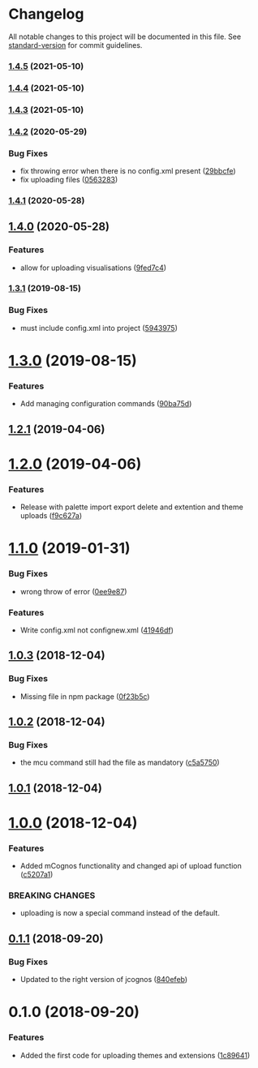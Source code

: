# Changelog

All notable changes to this project will be documented in this file. See [standard-version](https://github.com/conventional-changelog/standard-version) for commit guidelines.

### [1.4.5](https://github.com/CognosExt/cognos-cli/compare/v1.4.4...v1.4.5) (2021-05-10)

### [1.4.4](https://github.com/CognosExt/cognos-cli/compare/v1.4.3...v1.4.4) (2021-05-10)

### [1.4.3](https://github.com/CognosExt/cognos-cli/compare/v1.4.2...v1.4.3) (2021-05-10)

### [1.4.2](https://github.com/CognosExt/cognos-cli/compare/v1.4.1...v1.4.2) (2020-05-29)


### Bug Fixes

* fix throwing error when there is no config.xml present ([29bbcfe](https://github.com/CognosExt/cognos-cli/commit/29bbcfe6f5f50746faf66c33c67ebe22988fafa3))
* fix uploading files ([0563283](https://github.com/CognosExt/cognos-cli/commit/0563283b03378a9b645da168c1d9b6318185dfdf))

### [1.4.1](https://github.com/CognosExt/cognos-cli/compare/v1.4.0...v1.4.1) (2020-05-28)

## [1.4.0](https://github.com/CognosExt/cognos-cli/compare/v1.3.1...v1.4.0) (2020-05-28)


### Features

* allow for uploading visualisations ([9fed7c4](https://github.com/CognosExt/cognos-cli/commit/9fed7c4d9c1bf5aa2e1e98dcef182989ad89a3ae))

### [1.3.1](https://github.com/CognosExt/cognos-cli/compare/v1.3.0...v1.3.1) (2019-08-15)


### Bug Fixes

* must include config.xml into project ([5943975](https://github.com/CognosExt/cognos-cli/commit/5943975))

<a name="1.3.0"></a>
# [1.3.0](https://github.com/CognosExt/cognos-cli/compare/v1.2.1...v1.3.0) (2019-08-15)


### Features

* Add managing configuration commands ([90ba75d](https://github.com/CognosExt/cognos-cli/commit/90ba75d))



<a name="1.2.1"></a>
## [1.2.1](https://github.com/CognosExt/cognos-cli/compare/v1.2.0...v1.2.1) (2019-04-06)



<a name="1.2.0"></a>
# [1.2.0](https://github.com/CognosExt/cognos-cli/compare/v1.1.0...v1.2.0) (2019-04-06)


### Features

* Release with palette import export delete and extention and theme uploads ([f9c627a](https://github.com/CognosExt/cognos-cli/commit/f9c627a))



<a name="1.1.0"></a>
# [1.1.0](https://github.com/CognosExt/cognos-cli/compare/v1.0.3...v1.1.0) (2019-01-31)


### Bug Fixes

* wrong throw of error ([0ee9e87](https://github.com/CognosExt/cognos-cli/commit/0ee9e87))


### Features

* Write config.xml not confignew.xml ([41946df](https://github.com/CognosExt/cognos-cli/commit/41946df))



<a name="1.0.3"></a>
## [1.0.3](https://github.com/CognosExt/cognos-cli/compare/v1.0.2...v1.0.3) (2018-12-04)


### Bug Fixes

* Missing file in npm package ([0f23b5c](https://github.com/CognosExt/cognos-cli/commit/0f23b5c))



<a name="1.0.2"></a>
## [1.0.2](https://github.com/CognosExt/cognos-cli/compare/v1.0.1...v1.0.2) (2018-12-04)


### Bug Fixes

* the mcu command still had the file as mandatory ([c5a5750](https://github.com/CognosExt/cognos-cli/commit/c5a5750))



<a name="1.0.1"></a>
## [1.0.1](https://github.com/CognosExt/cognos-cli/compare/v1.0.0...v1.0.1) (2018-12-04)



<a name="1.0.0"></a>
# [1.0.0](https://github.com/CognosExt/cognos-cli/compare/v0.1.1...v1.0.0) (2018-12-04)


### Features

* Added mCognos functionality and changed api of upload function ([c5207a1](https://github.com/CognosExt/cognos-cli/commit/c5207a1))


### BREAKING CHANGES

* uploading is now a special command instead of the default.



<a name="0.1.1"></a>
## [0.1.1](https://github.com/CognosExt/cognos-cli/compare/v0.1.0...v0.1.1) (2018-09-20)


### Bug Fixes

* Updated to the right version of jcognos ([840efeb](https://github.com/CognosExt/cognos-cli/commit/840efeb))



<a name="0.1.0"></a>
# 0.1.0 (2018-09-20)


### Features

* Added the first code for uploading themes and extensions ([1c89641](https://github.com/CognosExt/cognos-cli/commit/1c89641))
